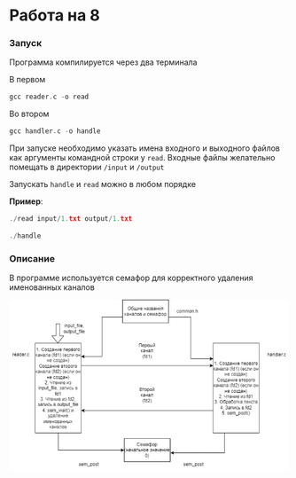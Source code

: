 # Работа на 8

### Запуск
Программа компилируется через два терминала

В первом
```c
gcc reader.c -o read
```
Во втором
```c
gcc handler.c -o handle
```

При запуске необходимо указать имена входного и выходного файлов как аргументы командной строки у `read`. Входные файлы желательно помещать в директории `/input` и `/output`

Запускать `handle` и `read` можно в любом порядке

**Пример**:
```c
./read input/1.txt output/1.txt
```
```c
./handle
```

### Описание
В программе используется семафор для корректного удаления именованных каналов

![Схема](./schema/schema8.drawio.png)
